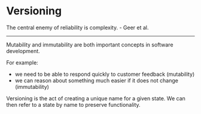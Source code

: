 # Versioning

The central enemy of reliability is complexity. -  Geer et al.

---

Mutability and immutability are both important concepts in software development.

For example:
* we need to be able to respond quickly to customer feedback (mutability)
* we can reason about something much easier if it does not change (immutability)

Versioning is the act of creating a unique name for a given state. We can then refer to a state by name to preserve functionality.
